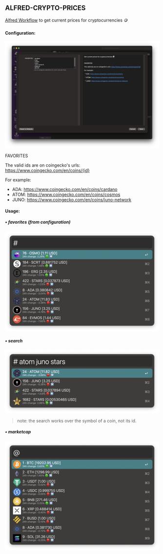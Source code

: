 ## ALFRED-CRYPTO-PRICES

[Alfred Workflow](https://www.alfredapp.com/workflows/) to get current prices for cryptocurrencies 🪙️


#### Configuration:

![vars example](screenshots/config.png)


FAVORITES

The valid ids are on coingecko's urls: https://www.coingecko.com/en/coins/{id}


For example:

  * ADA: https://www.coingecko.com/en/coins/cardano
  * ATOM: https://www.coingecko.com/en/coins/cosmos
  * JUNO: https://www.coingecko.com/en/coins/juno-network


#### Usage:


##### • favorites (from configuration)

![watchlist example](screenshots/favorites.png)


##### • search

![search example](screenshots/search.png)

> note: the search works over the symbol of a coin, not its id.


##### • marketcap

![marketcap example](screenshots/marketcap.png)

